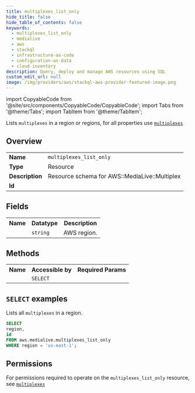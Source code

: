 ```yaml
---
title: multiplexes_list_only
hide_title: false
hide_table_of_contents: false
keywords:
  - multiplexes_list_only
  - medialive
  - aws
  - stackql
  - infrastructure-as-code
  - configuration-as-data
  - cloud inventory
description: Query, deploy and manage AWS resources using SQL
custom_edit_url: null
image: /img/providers/aws/stackql-aws-provider-featured-image.png
---
```


import CopyableCode from '@site/src/components/CopyableCode/CopyableCode';
import Tabs from '@theme/Tabs';
import TabItem from '@theme/TabItem';

Lists <code>multiplexes</code> in a region or regions, for all properties use <a href="/providers/aws/serviceName/multiplexes/"><code>multiplexes</code></a>

## Overview
<table><tbody>
<tr><td><b>Name</b></td><td><code>multiplexes_list_only</code></td></tr>
<tr><td><b>Type</b></td><td>Resource</td></tr>
<tr><td><b>Description</b></td><td>Resource schema for AWS::MediaLive::Multiplex</td></tr>
<tr><td><b>Id</b></td><td><CopyableCode code="aws.medialive.multiplexes_list_only" /></td></tr>
</tbody></table>

## Fields
<table><tbody><tr><th>Name</th><th>Datatype</th><th>Description</th></tr><tr><td><CopyableCode code="region" /></td><td><code>string</code></td><td>AWS region.</td></tr>
</tbody></table>

## Methods

<table><tbody>
  <tr>
    <th>Name</th>
    <th>Accessible by</th>
    <th>Required Params</th>
  </tr>
  <tr>
    <td><CopyableCode code="list_resources" /></td>
    <td><code>SELECT</code></td>
    <td><CopyableCode code="region" /></td>
  </tr>
</tbody></table>

## `SELECT` examples
Lists all <code>multiplexes</code> in a region.
```sql
SELECT
region,
id
FROM aws.medialive.multiplexes_list_only
WHERE region = 'us-east-1';
```


## Permissions

For permissions required to operate on the <code>multiplexes_list_only</code> resource, see <a href="/providers/aws/medialive/multiplexes/#permissions"><code>multiplexes</code></a>

